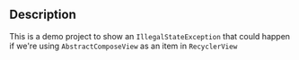 ## Description

This is a demo project to show an `IllegalStateException` that could happen if we're using `AbstractComposeView`
as an item in `RecyclerView`
